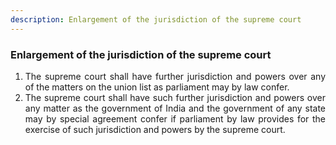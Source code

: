 ```yaml
---
description: Enlargement of the jurisdiction of the supreme court
---
```


### Enlargement of the jurisdiction of the supreme court

1. <div style="text-align: justify"> The supreme court shall have further jurisdiction and powers over any of the matters on the union list as parliament may by law confer.
2. <div style="text-align: justify"> The supreme court shall have such further jurisdiction and powers over any matter as the government of India and the government of any state may by special agreement confer if parliament by law provides for the exercise of such jurisdiction and powers by the supreme court.
